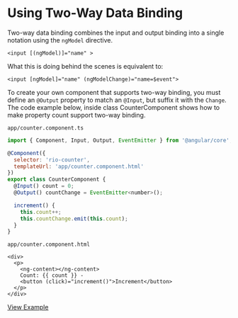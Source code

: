 # Using Two-Way Data Binding

Two-way data binding combines the input and output binding into a single notation using the `ngModel` directive.

```markup
<input [(ngModel)]="name" >
```

What this is doing behind the scenes is equivalent to:

```markup
<input [ngModel]="name" (ngModelChange)="name=$event">
```

To create your own component that supports two-way binding, you must define an `@Output` property to match an `@Input`, but suffix it with the `Change`. The code example below, inside class CounterComponent shows how to make property count support two-way binding.

`app/counter.component.ts`

```javascript
import { Component, Input, Output, EventEmitter } from '@angular/core';

@Component({
  selector: 'rio-counter',
  templateUrl: 'app/counter.component.html'
})
export class CounterComponent {
  @Input() count = 0;
  @Output() countChange = EventEmitter<number>();

  increment() {
    this.count++;
    this.countChange.emit(this.count);
  }
}
```

`app/counter.component.html`

```markup
<div>
  <p>
    <ng-content></ng-content>
    Count: {{ count }} -
    <button (click)="increment()">Increment</button>
  </p>
</div>
```

[View Example](http://plnkr.co/edit/nkww1Ov2AWZRMHFyjhjl?p=preview)

